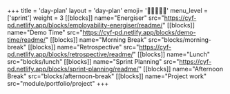 +++
title = 'day-plan'
layout = 'day-plan'
emoji= '🧑🏽‍🤝‍🧑🏽'
menu_level = ['sprint']
weight = 3
[[blocks]]
name="Energiser"
src="https://cyf-pd.netlify.app/blocks/employability-energiser/readme/"
[[blocks]]
name="Demo Time"
src="https://cyf-pd.netlify.app/blocks/demo-time/readme/"
[[blocks]]
name="Morning Break"
src="blocks/morning-break"
[[blocks]]
name="Retrospective"
src="https://cyf-pd.netlify.app/blocks/retrospective/readme/"
[[blocks]]
name="Lunch"
src="blocks/lunch"
[[blocks]]
name="Sprint Planning"
src="https://cyf-pd.netlify.app/blocks/sprint-planning/readme/"
[[blocks]]
name="Afternoon Break"
src="blocks/afternoon-break"
[[blocks]]
name="Project work"
src="module/portfolio/project"
+++
